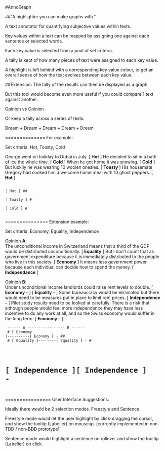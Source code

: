#AnnoGraph

##"A highlighter you can make graphs with."

A text annotator for quantifying subjective values within texts.

Key values within a text can be mapped by assigning one against each sentence or selected words.

Each key value is selected from a pool of set criteria.

A tally is kept of how many pieces of text were assigned to each key value.

A highlight is left behind with a corresponding key value colour, to get an overall sense of how the text evolves between each key value.


##Extension:
The tally of the results can then be displayed as a graph.

But this tool would become even more useful if you could compare 1 text against another.

Opinion vs Opinion

Or keep a tally across a series of texts.

Dream + Dream + Dream + Dream + Dream

==============
For example:

Set criteria: Hot, Toasty, Cold

George went on holiday to Dubai in July. [ **Hot** ] He decided to sit in a bath of ice the whole time. [ **Cold** ] When he got home it was snowing. [ **Cold** ] But luckily he was wearing 10 woolen onesies. [ **Toasty** ] His housemate Gregory had cooked him a welcome home meal with 10 ghost peppers. [ **Hot** ]

<code>
[ Hot ] ## <br/>
[ Toasty ] # <br/>
[ Cold ] # <br/>
</code>


===============
Extension example:

Set criteria: Economy, Equality, Independence

Opinion **A**:<br/>
The unconditional income in Switzerland means that a third of the GDP would be distributed unconditionally. [ **Equality** ] But I don’t count that as government expenditure because it is immediately distributed to the people who live in this society. [ **Economy** ] It means less government power because each individual can decide how to spend the money. [ **Independance** ]

Opinion **B**:<br/>
Under unconditional income landlords could raise rent levels to double. [ **Economy -** ] [ **Equality -** ] Some bureaucracy would be eliminated but there would need to be measures put in place to limit rent prices. [ **Independence -** ] Pilot study results need to be looked at carefully. There is a risk that although people would feel more independence they may have less incentive to do any work at all, and so the Swiss economy would suffer in the long term. [ **Economy -** ]

<code>  ------ A ----------------- B ------      <br/>
        # [ Economy ]----------[ Economy ] - ## <br/>
       # [ Equality ]--------[ Equality ] - # <br/>
   # [ Independence ][ Independence ] - #
</code>

================
User Interface Suggestions:

Ideally there would be 2 selection modes. Freestyle and Sentence.

Freestyle mode would let the user highlight by click-dragging the cursor, and show the tooltip (Labeller) on mouseup. [currently implemented in non-TDD / non-BDD prototype]

Sentence mode would highlight a sentence on rollover and show the tooltip (Labeller) on click.

